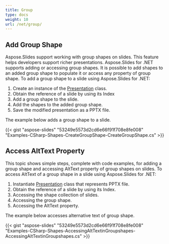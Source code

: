 ```yaml
---
title: Group
type: docs
weight: 10
url: /net/group/
---
```


## **Add Group Shape**
Aspose.Slides support working with group shapes on slides. This feature helps developers support richer presentations. Aspose.Slides for .NET supports adding or accessing group shapes. It is possible to add shapes to an added group shape to populate it or access any property of group shape. To add a group shape to a slide using Aspose.Slides for .NET:

1. Create an instance of the [Presentation](http://www.aspose.com/api/net/slides/aspose.slides/presentation) class.
1. Obtain the reference of a slide by using its Index
1. Add a group shape to the slide.
1. Add the shapes to the added group shape.
1. Save the modified presentation as a PPTX file.

The example below adds a group shape to a slide.

{{< gist "aspose-slides" "53249e5573d2cd6e66f91f708e8fe008" "Examples-CSharp-Shapes-CreateGroupShape-CreateGroupShape.cs" >}}

## **Access AltText Property**
This topic shows simple steps, complete with code examples, for adding a group shape and accessing AltText property of group shapes on slides. To access AltText of a group shape in a slide using Aspose.Slides for .NET:

1. Instantiate [Presentation](http://www.aspose.com/api/net/slides/aspose.slides/presentation) class that represents PPTX file.
1. Obtain the reference of a slide by using its Index.
1. Accessing the shape collection of slides.
1. Accessing the group shape.
1. Accessing the AltText property.

The example below accesses alternative text of group shape.

{{< gist "aspose-slides" "53249e5573d2cd6e66f91f708e8fe008" "Examples-CSharp-Shapes-AccessingAltTextinGroupshapes-AccessingAltTextinGroupshapes.cs" >}}
